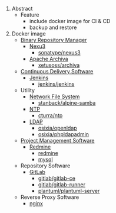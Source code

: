 1. Abstract
   - Feature
     - include docker image for CI & CD
     - backup and restore
2. Docker image
   - [Binary Repository Manager](https://en.wikipedia.org/wiki/Binary_repository_manager)
     - [Nexu3](https://www.sonatype.com/nexus-repository-sonatype)
       - [sonatype/nexus3](https://hub.docker.com/r/sonatype/nexus3/)
     - [Apache Archiva](https://archiva.apache.org/index.cgi)
       - [xetusoss/archiva](https://hub.docker.com/r/xetusoss/archiva/)
   - [Continuous Delivery Software](https://en.wikipedia.org/wiki/Continuous_Delivery)
     - [Jenkins](https://jenkins.io/)
       - [jenkins/jenkins](https://hub.docker.com/r/jenkins/jenkins/)
   - Utility
     - [Network File System](https://en.wikipedia.org/wiki/Distributed_file_system)
       - [stanback/alpine-samba](https://hub.docker.com/r/stanback/alpine-samba)
     - [NTP](https://en.wikipedia.org/wiki/Network_Time_Protocol)
       - [cturra/ntp](https://hub.docker.com/r/cturra/ntp)
     - [LDAP](https://en.wikipedia.org/wiki/Lightweight_Directory_Access_Protocol)
       - [osixia/openldap](https://hub.docker.com/r/osixia/openldap)
       - [osixia/phpldapadmin](https://hub.docker.com/r/osixia/phpldapadmin)
   - [Project Management Software](https://en.wikipedia.org/wiki/Project_management_software)
     - [Redmine](http://www.redmine.org/)
       - [redmine](https://hub.docker.com/_/redmine/)
       - [mysql](https://hub.docker.com/_/mysql)
   - Repository Software
     - [GitLab](https://about.gitlab.com/)
       - [gitlab/gitlab-ce](https://hub.docker.com/r/gitlab/gitlab-ce/)
       - [gitlab/gitlab-runner](https://hub.docker.com/r/gitlab/gitlab-runner/)
       - [plantuml/plantuml-server](https://hub.docker.com/r/plantuml/plantuml-server)
   - Reverse Proxy Software
     - [nginx](https://hub.docker.com/_/nginx/)
